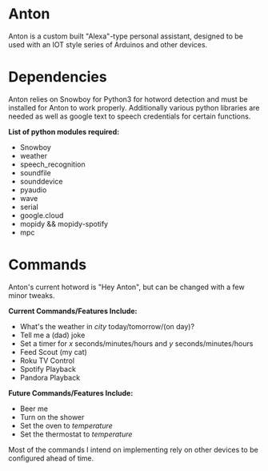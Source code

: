 # Anton

Anton is a custom built "Alexa"-type personal assistant, 
designed to be used with an IOT style series of Arduinos
and other devices.

# Dependencies
Anton relies on Snowboy for Python3 for hotword detection and must be installed for Anton to work properly. Additionally various python libraries are needed as well as google text to speech credentials for certain functions.

**List of python modules required:**
- Snowboy
- weather
- speech_recognition
- soundfile
- sounddevice
- pyaudio
- wave
- serial
- google.cloud
- mopidy && mopidy-spotify
- mpc

# Commands
Anton's current hotword is "Hey Anton", but can be changed with a few minor tweaks.

**Current Commands/Features Include:** 
- What's the weather in *city* today/tomorrow/(on day)?
- Tell me a (dad) joke
- Set a timer for *x* seconds/minutes/hours and *y* seconds/minutes/hours
- Feed Scout (my cat)
- Roku TV Control
- Spotify Playback
- Pandora Playback


**Future Commands/Features Include:**
- Beer me
- Turn on the shower
- Set the oven to *temperature*
- Set the thermostat to *temperature*


Most of the commands I intend on implementing rely on other devices to be configured ahead of time.
